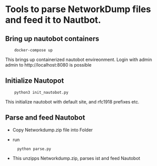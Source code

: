 # Tools to parse NetworkDump files and feed it to Nautbot.
## Bring up nautobot containers

        docker-compose up

This brings up containerized nautobot envireonment. Login with admin admin to http://localhost:8080 is possible

## Initialize Nautopot 

        python3 init_nautobot.py

This initialize nautobot with default site, and rfc1918 prefixes etc.


## Parse and feed Nautobot
* Copy Networkdump.zip file into Folder
* run 

        python parse.py

* This unzipps Networkdump.zip, parses ist and feed Nautobot
